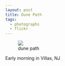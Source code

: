 ```yaml
---
layout: post
title: Dune Path
tags:
  - photographs
  - flickr
---
```


<figure>
  <a href="https://www.flickr.com/photos/inkdroid/54705740255/">
    <img class="img-fluid" src="https://live.staticflickr.com/65535/54705740255_ca52b0724b_c.jpg">
  </a>
  <figcaption>
    dune path
  </figcaption>
</figure>

<p>Early morning in Villas, NJ</p>
